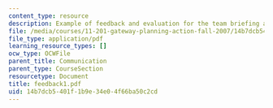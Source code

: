 ```yaml
---
content_type: resource
description: Example of feedback and evaluation for the team briefing assignment.
file: /media/courses/11-201-gateway-planning-action-fall-2007/14b7dcb5401f1b9e34e04f66ba50c2cd_feedback1.pdf
file_type: application/pdf
learning_resource_types: []
ocw_type: OCWFile
parent_title: Communication
parent_type: CourseSection
resourcetype: Document
title: feedback1.pdf
uid: 14b7dcb5-401f-1b9e-34e0-4f66ba50c2cd
---
```


